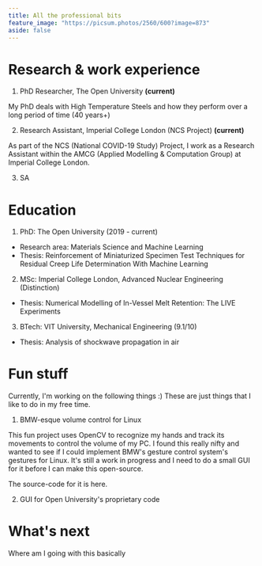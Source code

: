 ```yaml
---
title: All the professional bits
feature_image: "https://picsum.photos/2560/600?image=873"
aside: false
---
```


# Research & work experience

1. PhD Researcher, The Open University **(current)**

My PhD deals with High Temperature Steels and how they perform over a long period of time (40 years+)

2. Research Assistant, Imperial College London (NCS Project) **(current)**

As part of the NCS (National COVID-19 Study) Project, I work as a Research Assistant within the AMCG (Applied Modelling & Computation Group) at Imperial College London. 

3. SA
# Education

1. PhD: The Open University (2019 - current)
* Research area: Materials Science and Machine Learning
* Thesis: Reinforcement of Miniaturized Specimen Test Techniques for Residual Creep Life Determination With Machine Learning 
2. MSc: Imperial College London, Advanced Nuclear Engineering (Distinction)
* Thesis: Numerical Modelling of In-Vessel Melt Retention: The LIVE Experiments
3. BTech: VIT University, Mechanical Engineering (9.1/10)
* Thesis: Analysis of shockwave propagation in air

# Fun stuff

Currently, I'm working on the following things :) These are just things that I like to do in my free time.

1. BMW-esque volume control for Linux

This fun project uses OpenCV to recognize my hands and track its movements to control the volume of my PC. I found this really nifty and wanted to see if I could implement BMW's gesture control system's gestures for Linux. It's still a work in progress and I need to do a small GUI for it before I can make this open-source.

The source-code for it is here. 

2. GUI for Open University's proprietary code

# What's next

Where am I going with this basically